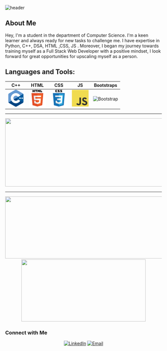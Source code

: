 ![header](https://capsule-render.vercel.app/api?type=venom&height=200&text=I%20am%20Shiwam.&fontSize=70&color=0:8871e5,100:b678c4&stroke=b678c4)

## About Me 
Hey, I'm a student in the department of Computer Science. I'm a keen learner and always ready for new tasks to challenge me. I have expertise in Python, C++, DSA, HTML ,CSS, JS . Moreover, I began my journey towards training myself as a Full Stack Web Developer with a positive mindset, I look forward for great opportunities for upscaling myself as a person.


## Languages and Tools:


| C++ | HTML | CSS | JS | Bootstraps |
|----------|----------|----------|----------|-----|
|  <img src="https://github.com/devicons/devicon/blob/master/icons/cplusplus/cplusplus-original.svg" title="C++"  alt="C++" width="55" height="55"/> |  <img src="https://raw.githubusercontent.com/devicons/devicon/master/icons/html5/html5-original-wordmark.svg" alt="html5"  width="55" height="55"/>  |  <img src="https://raw.githubusercontent.com/devicons/devicon/master/icons/css3/css3-original-wordmark.svg" alt="css3"  width="55" height="55"/>  |<img src="https://github.com/devicons/devicon/blob/master/icons/javascript/javascript-original.svg" title="JavaScript" alt="JavaScript" width="55" height="55"/> | <img src="https://upload.wikimedia.org/wikipedia/commons/thumb/b/b2/Bootstrap_logo.svg/2560px-Bootstrap_logo.svg.png" alt="Bootstrap"  width="70" height="55"/>      

---

  
<p align="center">
  <img width="800" height="220" src="https://github-readme-streak-stats.herokuapp.com/?user=thakurchirag&theme=highcontrast&hide_border=true&border_radius=5&card_width=800">
</p>

---
<p align="center">
  <img width="600" height="200" src="https://github-readme-stats.vercel.app/api?username=thakurchirag&show_icons=true&theme=vision-friendly-dark">
  <img width="400" height="200" src="https://github-readme-stats.vercel.app/api/top-langs?username=thakurchirag&size_weight=0.15&count_weight=0.5&layout=compact&theme=vision-friendly-dark">
</p>

### Connect with Me 

<p align="center">
<a href="https://www.linkedin.com/in/shiwam-singh-5058ab278/"><img alt="LinkedIn" src="https://img.shields.io/badge/LinkedIn-Shiwam singh-blue?style=flat-square&logo=linkedin"></a>
<a href="shiwamsingh5655@gmail.com"><img alt="Email" src="https://img.shields.io/badge/Email-Shiwam singh-blue?style=flat-square&logo=gmail"></a>
</p>
 
